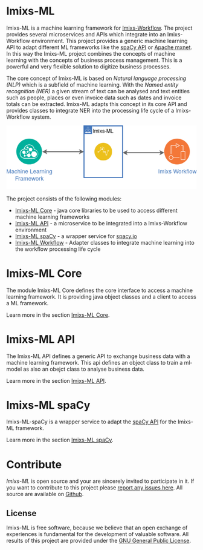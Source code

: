 # Imixs-ML

Imixs-ML is a machine learning framework for [Imixs-Workflow](https://www.imixs.org). The project provides several microservices and APIs which integrate into an Imixs-Workflow environment. This project provides a generic machine learning API to adapt different ML frameworks like the [spaCy API](https://spacy.io/) or [Apache mxnet](https://mxnet.apache.org/). In this way the Imixs-ML project combines the concepts of machine learning with the concepts of business process management. This is a powerful and very flexible solution to digitize business processes.

The core concept of Imixs-ML is based on *Natural language processing (NLP)* which is a subfield of machine learning. 
With the *Named entity recognition (NER)* a given stream of text can be analysed and text entities  such as people, places or even invoice data such as dates and invoice totals can be extracted.
Imixs-ML adapts this concept in its core API and provides classes to integrate NER into the processing life cycle of a Imixs-Workflow system.

<p align="center"><img src="images/imixs-ml-architecture-001.png" /></p>

The project consists of the following modules:

 * [Imixs-ML Core](./imixs-ml-core/README.md) - java core libraries to be used to access different machine learning frameworks
 * [Imixs-ML API](./imixs-ml-api/README.md) - a microservice to be integrated into a Imixs-Workflow environment
 * [Imixs-ML spaCy](./imixs-ml-spacy/README.md) - a wrapper service for [spacy.io](https://spacy.io/)
 * [Imixs-ML Workflow](./imixs-ml-workflow/README.md) - Adapter classes to integrate machine learning into the workflow processing life cycle
 
# Imixs-ML Core

The module Imixs-ML Core defines the core interface to access a machine learning framework. It is providing java object classes and a client to access a ML framework.

Learn more in the section [Imixs-ML Core](./imixs-ml-core/README.md).  

# Imixs-ML API

The Imixs-ML API defines a generic API to exchange business data with a machine learning framework. This api defines an object class to train a ml-model as also an obejct class to analyse business data.

Learn more in the section [Imixs-ML API](./imixs-ml-api/README.md).  




# Imixs-ML spaCy

Imixs-ML-spaCy is a wrapper service to adapt the [spaCy API](https://spacy.io/) for the Imixs-ML framework. 

Learn more in the section [Imixs-ML spaCy](./imixs-ml-spacy/README.md). 

# Contribute

_Imixs-ML_ is open source and your are sincerely invited to participate in it. 
If you want to contribute to this project please [report any issues here](https://github.com/imixs/imixs-ml/issues). 
All source are available on [Github](https://github.com/imixs/imixs-ml). 


## License

Imixs-ML is free software, because we believe that an open exchange of experiences is fundamental for the development of valuable software. All results of this project are provided under the [GNU General Public License](http://www.gnu.org/licenses/gpl-3.0.en.html). 
